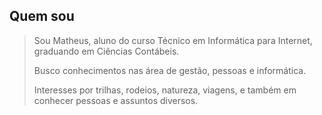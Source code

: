 ## Quem sou

>Sou Matheus, aluno do curso Técnico em Informática para Internet, graduando em Ciências Contábeis.
>
>Busco conhecimentos nas área de gestão, pessoas e informática.
>
>Interesses por trilhas, rodeios, natureza, viagens, e também em conhecer pessoas e assuntos diversos.
